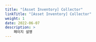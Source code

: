 ```yaml
---
title: "[Asset Inventory] Collector"
linkTitle: "[Asset Inventory] Collector"
weight: 1
date: 2022-06-07
description: >
    페이지 설명
---
```


